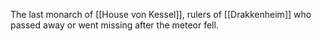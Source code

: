 The last monarch of [[House von Kessel]], rulers of [[Drakkenheim]] who passed away or went missing after the meteor fell.